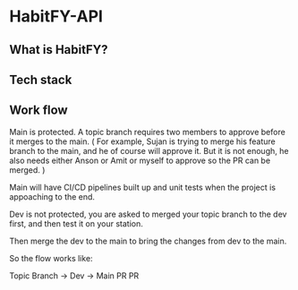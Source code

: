 # HabitFY-API

## What is HabitFY?

## Tech stack 


## Work flow

Main is protected. A topic branch requires two members to approve before it merges to the main. ( For example, Sujan is trying to merge his feature branch to the main, and he of course will approve it. But it is not enough, he also needs either Anson or Amit or myself to approve so the PR can be merged. ) 

Main will have CI/CD pipelines built up and unit tests when the project is appoaching to the end. 

Dev is not protected, you are asked to merged your topic branch to the dev first, and then test it on your station. 

Then merge the dev to the main to bring the changes from dev to the main. 

So the flow works like:

Topic Branch -> Dev -> Main
            PR      PR
